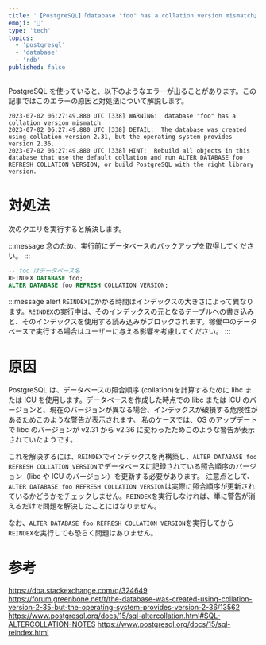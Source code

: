```yaml
---
title: '【PostgreSQL】「database "foo" has a collation version mismatch」への対処法'
emoji: '🕌'
type: 'tech'
topics:
  - 'postgresql'
  - 'database'
  - 'rdb'
published: false
---
```


PostgreSQL を使っていると、以下のようなエラーが出ることがあります。この記事ではこのエラーの原因と対処法について解説します。

```
2023-07-02 06:27:49.880 UTC [338] WARNING:  database "foo" has a collation version mismatch
2023-07-02 06:27:49.880 UTC [338] DETAIL:  The database was created using collation version 2.31, but the operating system provides version 2.36.
2023-07-02 06:27:49.880 UTC [338] HINT:  Rebuild all objects in this database that use the default collation and run ALTER DATABASE foo REFRESH COLLATION VERSION, or build PostgreSQL with the right library version.
```

# 対処法

次のクエリを実行すると解決します。

:::message
念のため、実行前にデータベースのバックアップを取得してください。
:::

```sql
-- foo はデータベース名
REINDEX DATABASE foo;
ALTER DATABASE foo REFRESH COLLATION VERSION;
```

:::message alert
`REINDEX`にかかる時間はインデックスの大きさによって異なります。`REINDEX`の実行中は、そのインデックスの元となるテーブルへの書き込みと、そのインデックスを使用する読み込みがブロックされます。稼働中のデータベースで実行する場合はユーザーに与える影響を考慮してください。
:::

# 原因

PostgreSQL は、データベースの照合順序 (collation)を計算するために libc または ICU を使用します。データベースを作成した時点での libc または ICU のバージョンと、現在のバージョンが異なる場合、インデックスが破損する危険性があるためこのような警告が表示されます。
私のケースでは、OS のアップデートで libc のバージョンが v2.31 から v2.36 に変わったためこのような警告が表示されていたようです。

これを解決するには、`REINDEX`でインデックスを再構築し、`ALTER DATABASE foo REFRESH COLLATION VERSION`でデータベースに記録されている照合順序のバージョン（libc や ICU のバージョン）を更新する必要があります。
注意点として、`ALTER DATABASE foo REFRESH COLLATION VERSION`は実際に照合順序が更新されているかどうかをチェックしません。`REINDEX`を実行しなければ、単に警告が消えるだけで問題を解決したことにはなりません。

なお、`ALTER DATABASE foo REFRESH COLLATION VERSION`を実行してから`REINDEX`を実行しても恐らく問題はありません。

# 参考

https://dba.stackexchange.com/q/324649
https://forum.greenbone.net/t/the-database-was-created-using-collation-version-2-35-but-the-operating-system-provides-version-2-36/13562
https://www.postgresql.org/docs/15/sql-altercollation.html#SQL-ALTERCOLLATION-NOTES
https://www.postgresql.org/docs/15/sql-reindex.html
